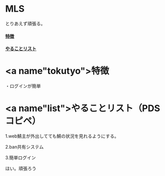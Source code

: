 # MLS
とりあえず頑張る。
####  [特徴](#tokutyo)
####  [やることリスト](#list)
# <a name"tokutyo"></a>特徴
・ログインが簡単
# <a name"list"></a>やることリスト（PDSコピペ）
1.web鯖主が外出してても鯖の状況を見れるようにする。

2.ban共有システム

3.簡単ログイン

ほい。頑張ろう
